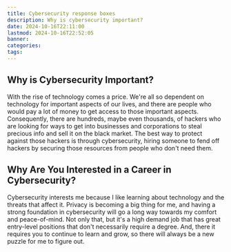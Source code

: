```yaml
---
title: Cybersecurity response boxes
description: Why is cybersecurity important?
date: 2024-10-16T22:11:00
lastmod: 2024-10-16T22:52:05
banner: 
categories: 
tags: 
---
```

## Why is Cybersecurity Important?

With the rise of technology comes a price. We're all so dependent on technology for important aspects of our lives, and there are people who would pay a lot of money to get access to those important aspects. Consequently, there are hundreds, maybe even thousands, of hackers who are looking for ways to get into businesses and corporations to steal precious info and sell it on the black market. The best way to protect against those hackers is through cybersecurity, hiring someone to fend off hackers by securing those resources from people who don't need them.

## Why Are You Interested in a Career in Cybersecurity?

Cybersecurity interests me because I like learning about technology and the threats that affect it. Privacy is becoming a big thing for me, and having a strong foundation in cybersecurity will go a long way towards my comfort and peace-of-mind. Not only that, but it's a high demand job that has great entry-level positions that don't necessarily require a degree. And, there it requires you to continue to learn and grow, so there will always be a new puzzle for me to figure out.